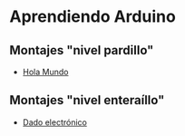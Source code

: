 # Aprendiendo Arduino

## Montajes "nivel pardillo"
- [Hola Mundo](led_blink.md)


## Montajes "nivel enteraíllo"


- [Dado electrónico](dado_electrónico.md)